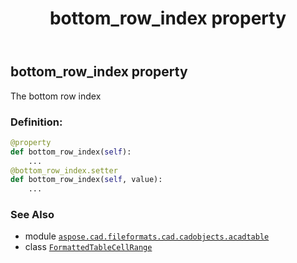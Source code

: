 ﻿---
title: bottom_row_index property
second_title: Aspose.CAD for Python via .NET API References
description: 
type: docs
weight: 30
url: /python-net/aspose.cad.fileformats.cad.cadobjects.acadtable/formattedtablecellrange/bottom_row_index/
is_root: false
---

## bottom_row_index property


The bottom row index
### Definition:
```python
@property
def bottom_row_index(self):
    ...
@bottom_row_index.setter
def bottom_row_index(self, value):
    ...
```

### See Also
* module [`aspose.cad.fileformats.cad.cadobjects.acadtable`](../../)
* class [`FormattedTableCellRange`](/cad/python-net/aspose.cad.fileformats.cad.cadobjects.acadtable/formattedtablecellrange)
